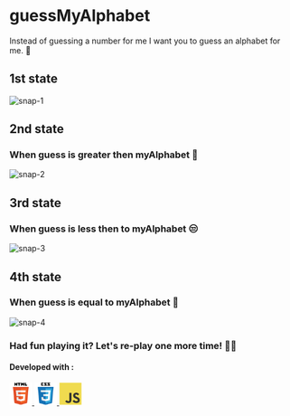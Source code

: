 # guessMyAlphabet
 Instead of guessing a number for me I want you to guess an alphabet for me. 🥳
 
 ## 1st state 
 
![snap-1](https://user-images.githubusercontent.com/41299669/150654622-4ba75c99-0330-4ebc-8e60-698839bef03e.png)

## 2nd state 
### When guess is greater then myAlphabet 🥲
![snap-2](https://user-images.githubusercontent.com/41299669/150654653-ffa3136c-9a16-4444-941b-469527ccd80b.png)

## 3rd state
### When guess is less then to myAlphabet 😒
![snap-3](https://user-images.githubusercontent.com/41299669/150654669-3ea22a20-2ae4-4e63-8658-fa145ba78cfe.png)

## 4th state 
### When guess is equal to myAlphabet 🎉
![snap-4](https://user-images.githubusercontent.com/41299669/150654739-0f684bcb-0af4-477c-8c57-24d453c564f0.png)

### Had fun playing it? Let's re-play one more time! 🙌🏻

#### Developed with :
<a href="https://www.w3.org/html/" target="_blank" rel="noreferrer"> <img src="https://raw.githubusercontent.com/devicons/devicon/master/icons/html5/html5-original-wordmark.svg" alt="html5" width="40" height="40"/> </a> 
<a href="https://www.w3schools.com/css/" target="_blank" rel="noreferrer"> <img src="https://raw.githubusercontent.com/devicons/devicon/master/icons/css3/css3-original-wordmark.svg" alt="css3" width="40" height="40"/> </a> <a href="https://expressjs.com" target="_blank" rel="noreferrer">
<a href="https://developer.mozilla.org/en-US/docs/Web/JavaScript" target="_blank" rel="noreferrer"> <img src="https://raw.githubusercontent.com/devicons/devicon/master/icons/javascript/javascript-original.svg" alt="javascript" width="40" height="40"/> </a>
